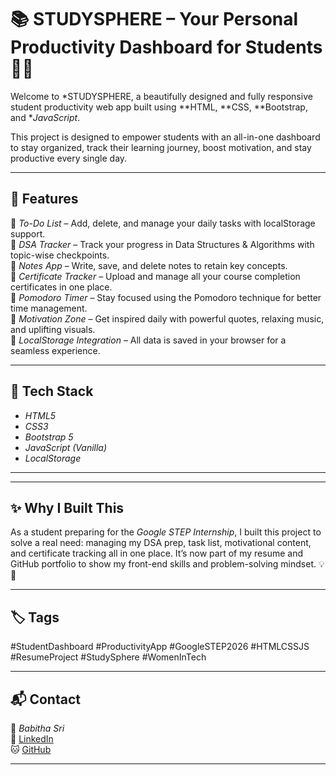 # 📚 STUDYSPHERE – Your Personal Productivity Dashboard for Students 🧠🚀

Welcome to *STUDYSPHERE, a beautifully designed and fully responsive student productivity web app built using **HTML, **CSS, **Bootstrap, and **JavaScript*.

This project is designed to empower students with an all-in-one dashboard to stay organized, track their learning journey, boost motivation, and stay productive every single day.

---

## 🌟 Features

🔹 *To-Do List* – Add, delete, and manage your daily tasks with localStorage support.  
🔹 *DSA Tracker* – Track your progress in Data Structures & Algorithms with topic-wise checkpoints.  
🔹 *Notes App* – Write, save, and delete notes to retain key concepts.  
🔹 *Certificate Tracker* – Upload and manage all your course completion certificates in one place.  
🔹 *Pomodoro Timer* – Stay focused using the Pomodoro technique for better time management.  
🔹 *Motivation Zone* – Get inspired daily with powerful quotes, relaxing music, and uplifting visuals.  
🔹 *LocalStorage Integration* – All data is saved in your browser for a seamless experience.

---

## 🔧 Tech Stack

- *HTML5*
- *CSS3*
- *Bootstrap 5*
- *JavaScript (Vanilla)*
- *LocalStorage*

---

---

## ✨ Why I Built This

As a student preparing for the *Google STEP Internship*, I built this project to solve a real need: managing my DSA prep, task list, motivational content, and certificate tracking all in one place. It’s now part of my resume and GitHub portfolio to show my front-end skills and problem-solving mindset. 💡🌟

---

## 🏷 Tags

#StudentDashboard #ProductivityApp #GoogleSTEP2026 #HTMLCSSJS #ResumeProject #StudySphere #WomenInTech

---

## 📬 Contact

💌 *Babitha Sri*  
🔗 [LinkedIn](https://www.linkedin.com/in/YOUR-LINKEDIN/)  
🐱 [GitHub](https://github.com/BABI1023)

---
